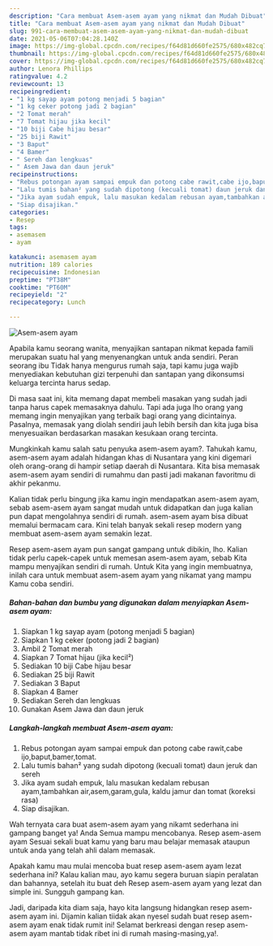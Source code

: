 ```yaml
---
description: "Cara membuat Asem-asem ayam yang nikmat dan Mudah Dibuat"
title: "Cara membuat Asem-asem ayam yang nikmat dan Mudah Dibuat"
slug: 991-cara-membuat-asem-asem-ayam-yang-nikmat-dan-mudah-dibuat
date: 2021-05-06T07:04:28.140Z
image: https://img-global.cpcdn.com/recipes/f64d81d660fe2575/680x482cq70/asem-asem-ayam-foto-resep-utama.jpg
thumbnail: https://img-global.cpcdn.com/recipes/f64d81d660fe2575/680x482cq70/asem-asem-ayam-foto-resep-utama.jpg
cover: https://img-global.cpcdn.com/recipes/f64d81d660fe2575/680x482cq70/asem-asem-ayam-foto-resep-utama.jpg
author: Lenora Phillips
ratingvalue: 4.2
reviewcount: 13
recipeingredient:
- "1 kg sayap ayam potong menjadi 5 bagian"
- "1 kg ceker potong jadi 2 bagian"
- "2 Tomat merah"
- "7 Tomat hijau jika kecil"
- "10 biji Cabe hijau besar"
- "25 biji Rawit"
- "3 Baput"
- "4 Bamer"
- " Sereh dan lengkuas"
- " Asem Jawa dan daun jeruk"
recipeinstructions:
- "Rebus potongan ayam sampai empuk dan potong cabe rawit,cabe ijo,baput,bamer,tomat."
- "Lalu tumis bahan² yang sudah dipotong (kecuali tomat) daun jeruk dan sereh"
- "Jika ayam sudah empuk, lalu masukan kedalam rebusan ayam,tambahkan air,asem,garam,gula, kaldu jamur dan tomat (koreksi rasa)"
- "Siap disajikan."
categories:
- Resep
tags:
- asemasem
- ayam

katakunci: asemasem ayam 
nutrition: 189 calories
recipecuisine: Indonesian
preptime: "PT38M"
cooktime: "PT60M"
recipeyield: "2"
recipecategory: Lunch

---
```



![Asem-asem ayam](https://img-global.cpcdn.com/recipes/f64d81d660fe2575/680x482cq70/asem-asem-ayam-foto-resep-utama.jpg)

Apabila kamu seorang wanita, menyajikan santapan nikmat kepada famili merupakan suatu hal yang menyenangkan untuk anda sendiri. Peran seorang ibu Tidak hanya mengurus rumah saja, tapi kamu juga wajib menyediakan kebutuhan gizi terpenuhi dan santapan yang dikonsumsi keluarga tercinta harus sedap.

Di masa  saat ini, kita memang dapat membeli masakan yang sudah jadi tanpa harus capek memasaknya dahulu. Tapi ada juga lho orang yang memang ingin menyajikan yang terbaik bagi orang yang dicintainya. Pasalnya, memasak yang diolah sendiri jauh lebih bersih dan kita juga bisa menyesuaikan berdasarkan masakan kesukaan orang tercinta. 



Mungkinkah kamu salah satu penyuka asem-asem ayam?. Tahukah kamu, asem-asem ayam adalah hidangan khas di Nusantara yang kini digemari oleh orang-orang di hampir setiap daerah di Nusantara. Kita bisa memasak asem-asem ayam sendiri di rumahmu dan pasti jadi makanan favoritmu di akhir pekanmu.

Kalian tidak perlu bingung jika kamu ingin mendapatkan asem-asem ayam, sebab asem-asem ayam sangat mudah untuk didapatkan dan juga kalian pun dapat mengolahnya sendiri di rumah. asem-asem ayam bisa dibuat memalui bermacam cara. Kini telah banyak sekali resep modern yang membuat asem-asem ayam semakin lezat.

Resep asem-asem ayam pun sangat gampang untuk dibikin, lho. Kalian tidak perlu capek-capek untuk memesan asem-asem ayam, sebab Kita mampu menyajikan sendiri di rumah. Untuk Kita yang ingin membuatnya, inilah cara untuk membuat asem-asem ayam yang nikamat yang mampu Kamu coba sendiri.

<!--inarticleads1-->

##### Bahan-bahan dan bumbu yang digunakan dalam menyiapkan Asem-asem ayam:

1. Siapkan 1 kg sayap ayam (potong menjadi 5 bagian)
1. Siapkan 1 kg ceker (potong jadi 2 bagian)
1. Ambil 2 Tomat merah
1. Siapkan 7 Tomat hijau (jika kecil²)
1. Sediakan 10 biji Cabe hijau besar
1. Sediakan 25 biji Rawit
1. Sediakan 3 Baput
1. Siapkan 4 Bamer
1. Sediakan  Sereh dan lengkuas
1. Gunakan  Asem Jawa dan daun jeruk




<!--inarticleads2-->

##### Langkah-langkah membuat Asem-asem ayam:

1. Rebus potongan ayam sampai empuk dan potong cabe rawit,cabe ijo,baput,bamer,tomat.
1. Lalu tumis bahan² yang sudah dipotong (kecuali tomat) daun jeruk dan sereh
1. Jika ayam sudah empuk, lalu masukan kedalam rebusan ayam,tambahkan air,asem,garam,gula, kaldu jamur dan tomat (koreksi rasa)
1. Siap disajikan.




Wah ternyata cara buat asem-asem ayam yang nikamt sederhana ini gampang banget ya! Anda Semua mampu mencobanya. Resep asem-asem ayam Sesuai sekali buat kamu yang baru mau belajar memasak ataupun untuk anda yang telah ahli dalam memasak.

Apakah kamu mau mulai mencoba buat resep asem-asem ayam lezat sederhana ini? Kalau kalian mau, ayo kamu segera buruan siapin peralatan dan bahannya, setelah itu buat deh Resep asem-asem ayam yang lezat dan simple ini. Sungguh gampang kan. 

Jadi, daripada kita diam saja, hayo kita langsung hidangkan resep asem-asem ayam ini. Dijamin kalian tiidak akan nyesel sudah buat resep asem-asem ayam enak tidak rumit ini! Selamat berkreasi dengan resep asem-asem ayam mantab tidak ribet ini di rumah masing-masing,ya!.

